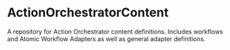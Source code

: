 # ActionOrchestratorContent
A repository for Action Orchestrator content definitions.  Includes workflows and Atomic Workflow Adapters as well as general adapter definitions.
